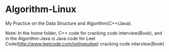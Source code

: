 Algorithm-Linux
===============

My Practice on the Data Structure and Algorithm(C++/Java). 

Note: In the home folder, C++ code for cracking code interview(Book),
and in the Algorithm-Java is Java code for Leet Code(http://www.leetcode.com/onlinejudge) cracking code interview(Book)
